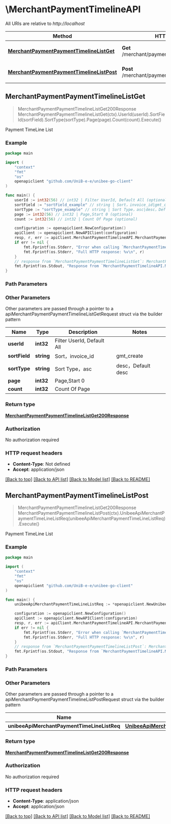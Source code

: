 # \MerchantPaymentTimelineAPI

All URIs are relative to *http://localhost*

Method | HTTP request | Description
------------- | ------------- | -------------
[**MerchantPaymentPaymentTimelineListGet**](MerchantPaymentTimelineAPI.md#MerchantPaymentPaymentTimelineListGet) | **Get** /merchant/payment/payment_timeline_list | Payment TimeLine List
[**MerchantPaymentPaymentTimelineListPost**](MerchantPaymentTimelineAPI.md#MerchantPaymentPaymentTimelineListPost) | **Post** /merchant/payment/payment_timeline_list | Payment TimeLine List



## MerchantPaymentPaymentTimelineListGet

> MerchantPaymentPaymentTimelineListGet200Response MerchantPaymentPaymentTimelineListGet(ctx).UserId(userId).SortField(sortField).SortType(sortType).Page(page).Count(count).Execute()

Payment TimeLine List

### Example

```go
package main

import (
	"context"
	"fmt"
	"os"
	openapiclient "github.com/UniB-e-e/unibee-go-client"
)

func main() {
	userId := int32(56) // int32 | Filter UserId, Default All (optional)
	sortField := "sortField_example" // string | Sort，invoice_id|gmt_create|gmt_modify|period_end|total_amount，Default gmt_modify (optional)
	sortType := "sortType_example" // string | Sort Type，asc|desc，Default desc (optional)
	page := int32(56) // int32 | Page,Start 0 (optional)
	count := int32(56) // int32 | Count Of Page (optional)

	configuration := openapiclient.NewConfiguration()
	apiClient := openapiclient.NewAPIClient(configuration)
	resp, r, err := apiClient.MerchantPaymentTimelineAPI.MerchantPaymentPaymentTimelineListGet(context.Background()).UserId(userId).SortField(sortField).SortType(sortType).Page(page).Count(count).Execute()
	if err != nil {
		fmt.Fprintf(os.Stderr, "Error when calling `MerchantPaymentTimelineAPI.MerchantPaymentPaymentTimelineListGet``: %v\n", err)
		fmt.Fprintf(os.Stderr, "Full HTTP response: %v\n", r)
	}
	// response from `MerchantPaymentPaymentTimelineListGet`: MerchantPaymentPaymentTimelineListGet200Response
	fmt.Fprintf(os.Stdout, "Response from `MerchantPaymentTimelineAPI.MerchantPaymentPaymentTimelineListGet`: %v\n", resp)
}
```

### Path Parameters



### Other Parameters

Other parameters are passed through a pointer to a apiMerchantPaymentPaymentTimelineListGetRequest struct via the builder pattern


Name | Type | Description  | Notes
------------- | ------------- | ------------- | -------------
 **userId** | **int32** | Filter UserId, Default All | 
 **sortField** | **string** | Sort，invoice_id|gmt_create|gmt_modify|period_end|total_amount，Default gmt_modify | 
 **sortType** | **string** | Sort Type，asc|desc，Default desc | 
 **page** | **int32** | Page,Start 0 | 
 **count** | **int32** | Count Of Page | 

### Return type

[**MerchantPaymentPaymentTimelineListGet200Response**](MerchantPaymentPaymentTimelineListGet200Response.md)

### Authorization

No authorization required

### HTTP request headers

- **Content-Type**: Not defined
- **Accept**: application/json

[[Back to top]](#) [[Back to API list]](../README.md#documentation-for-api-endpoints)
[[Back to Model list]](../README.md#documentation-for-models)
[[Back to README]](../README.md)


## MerchantPaymentPaymentTimelineListPost

> MerchantPaymentPaymentTimelineListGet200Response MerchantPaymentPaymentTimelineListPost(ctx).UnibeeApiMerchantPaymentTimeLineListReq(unibeeApiMerchantPaymentTimeLineListReq).Execute()

Payment TimeLine List

### Example

```go
package main

import (
	"context"
	"fmt"
	"os"
	openapiclient "github.com/UniB-e-e/unibee-go-client"
)

func main() {
	unibeeApiMerchantPaymentTimeLineListReq := *openapiclient.NewUnibeeApiMerchantPaymentTimeLineListReq() // UnibeeApiMerchantPaymentTimeLineListReq | 

	configuration := openapiclient.NewConfiguration()
	apiClient := openapiclient.NewAPIClient(configuration)
	resp, r, err := apiClient.MerchantPaymentTimelineAPI.MerchantPaymentPaymentTimelineListPost(context.Background()).UnibeeApiMerchantPaymentTimeLineListReq(unibeeApiMerchantPaymentTimeLineListReq).Execute()
	if err != nil {
		fmt.Fprintf(os.Stderr, "Error when calling `MerchantPaymentTimelineAPI.MerchantPaymentPaymentTimelineListPost``: %v\n", err)
		fmt.Fprintf(os.Stderr, "Full HTTP response: %v\n", r)
	}
	// response from `MerchantPaymentPaymentTimelineListPost`: MerchantPaymentPaymentTimelineListGet200Response
	fmt.Fprintf(os.Stdout, "Response from `MerchantPaymentTimelineAPI.MerchantPaymentPaymentTimelineListPost`: %v\n", resp)
}
```

### Path Parameters



### Other Parameters

Other parameters are passed through a pointer to a apiMerchantPaymentPaymentTimelineListPostRequest struct via the builder pattern


Name | Type | Description  | Notes
------------- | ------------- | ------------- | -------------
 **unibeeApiMerchantPaymentTimeLineListReq** | [**UnibeeApiMerchantPaymentTimeLineListReq**](UnibeeApiMerchantPaymentTimeLineListReq.md) |  | 

### Return type

[**MerchantPaymentPaymentTimelineListGet200Response**](MerchantPaymentPaymentTimelineListGet200Response.md)

### Authorization

No authorization required

### HTTP request headers

- **Content-Type**: application/json
- **Accept**: application/json

[[Back to top]](#) [[Back to API list]](../README.md#documentation-for-api-endpoints)
[[Back to Model list]](../README.md#documentation-for-models)
[[Back to README]](../README.md)

